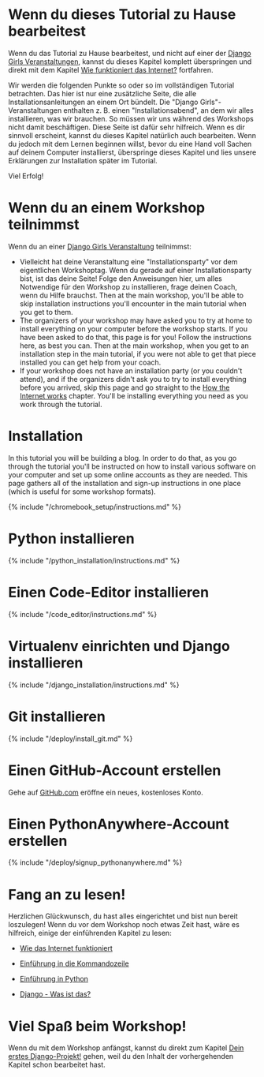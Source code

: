 # Wenn du dieses Tutorial zu Hause bearbeitest

Wenn du das Tutorial zu Hause bearbeitest, und nicht auf einer der [Django Girls Veranstaltungen](https://djangogirls.org/events/), kannst du dieses Kapitel komplett überspringen und direkt mit dem Kapitel [Wie funktioniert das Internet?](../how_the_internet_works/README.md) fortfahren.

Wir werden die folgenden Punkte so oder so im vollständigen Tutorial betrachten. Das hier ist nur eine zusätzliche Seite, die alle Installationsanleitungen an einem Ort bündelt. Die "Django Girls"-Veranstaltungen enthalten z. B. einen "Installationsabend", an dem wir alles installieren, was wir brauchen. So müssen wir uns während des Workshops nicht damit beschäftigen. Diese Seite ist dafür sehr hilfreich. Wenn es dir sinnvoll erscheint, kannst du dieses Kapitel natürlich auch bearbeiten. Wenn du jedoch mit dem Lernen beginnen willst, bevor du eine Hand voll Sachen auf deinem Computer installierst, überspringe dieses Kapitel und lies unsere Erklärungen zur Installation später im Tutorial.

Viel Erfolg!

# Wenn du an einem Workshop teilnimmst

Wenn du an einer [Django Girls Veranstaltung](https://djangogirls.org/events/) teilnimmst:

* Vielleicht hat deine Veranstaltung eine "Installationsparty" vor dem eigentlichen Workshoptag. Wenn du gerade auf einer Installationsparty bist, ist das deine Seite! Folge den Anweisungen hier, um alles Notwendige für den Workshop zu installieren, frage deinen Coach, wenn du Hilfe brauchst. Then at the main workshop, you'll be able to skip installation instructions you'll encounter in the main tutorial when you get to them.
* The organizers of your workshop may have asked you to try at home to install everything on your computer before the workshop starts. If you have been asked to do that, this page is for you! Follow the instructions here, as best you can. Then at the main workshop, when you get to an installation step in the main tutorial, if you were not able to get that piece installed you can get help from your coach.
* If your workshop does not have an installation party (or you couldn't attend), and if the organizers didn't ask you to try to install everything before you arrived, skip this page and go straight to the [How the Internet works](../how_the_internet_works/README.md) chapter. You'll be installing everything you need as you work through the tutorial.

# Installation

In this tutorial you will be building a blog. In order to do that, as you go through the tutorial you'll be instructed on how to install various software on your computer and set up some online accounts as they are needed. This page gathers all of the installation and sign-up instructions in one place (which is useful for some workshop formats).

<!--sec data-title="Chromebook setup (if you're using one)"
data-id="chromebook_setup" data-collapse=true ces--> {% include "/chromebook_setup/instructions.md" %} 

<!--endsec-->

# Python installieren

{% include "/python_installation/instructions.md" %}

# Einen Code-Editor installieren

{% include "/code_editor/instructions.md" %}

# Virtualenv einrichten und Django installieren

{% include "/django_installation/instructions.md" %}

# Git installieren

{% include "/deploy/install_git.md" %}

# Einen GitHub-Account erstellen

Gehe auf [GitHub.com](https://www.github.com) eröffne ein neues, kostenloses Konto.

# Einen PythonAnywhere-Account erstellen

{% include "/deploy/signup_pythonanywhere.md" %}

# Fang an zu lesen!

Herzlichen Glückwunsch, du hast alles eingerichtet und bist nun bereit loszulegen! Wenn du vor dem Workshop noch etwas Zeit hast, wäre es hilfreich, einige der einführenden Kapitel zu lesen:

* [Wie das Internet funktioniert](../how_the_internet_works/README.md)

* [Einführung in die Kommandozeile](../intro_to_command_line/README.md)

* [Einführung in Python](../python_introduction/README.md)

* [Django - Was ist das?](../django/README.md)

# Viel Spaß beim Workshop!

Wenn du mit dem Workshop anfängst, kannst du direkt zum Kapitel [Dein erstes Django-Projekt!](../django_start_project/README.md) gehen, weil du den Inhalt der vorhergehenden Kapitel schon bearbeitet hast.